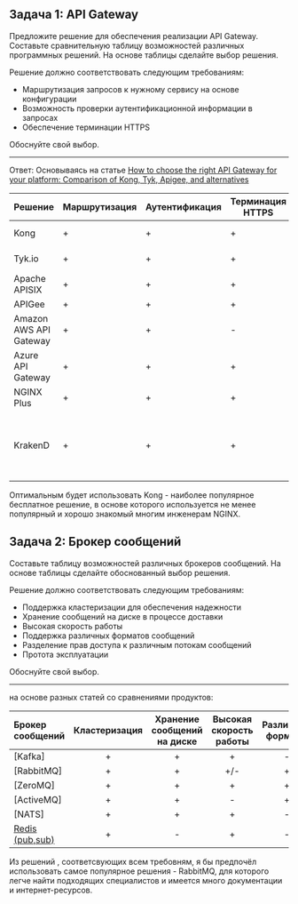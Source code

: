 ## Задача 1: API Gateway 

Предложите решение для обеспечения реализации API Gateway. Составьте сравнительную таблицу возможностей различных программных решений. На основе таблицы сделайте выбор решения.

Решение должно соответствовать следующим требованиям:
- Маршрутизация запросов к нужному сервису на основе конфигурации
- Возможность проверки аутентификационной информации в запросах
- Обеспечение терминации HTTPS

Обоснуйте свой выбор.

---
Ответ:
Основываясь на статье [How to choose the right API Gateway for your platform: Comparison of Kong, Tyk, Apigee, and alternatives](https://www.moesif.com/blog/technical/api-gateways/How-to-Choose-The-Right-API-Gateway-For-Your-Platform-Comparison-Of-Kong-Tyk-Apigee-And-Alternatives/)

| Решение | Маршрутизация | Аутентификация | Терминация HTTPS | Бесплатно/Открыто? |
|---|---|---|---|---|
| Kong | + | + | + | Открыто, Apache 2.0 |
| Tyk.io | + | + | + | Открыто, MPL |
| Apache APISIX | + | + | + | Открыто, Apache 2.0 |
| APIGee | + | + | + | Платно |
| Amazon AWS API Gateway | + | + | - | Платно |
| Azure API Gateway | + | + | + | Платно |
| NGINX Plus | + | + | + | Платно |
| KrakenD | + | + | + | нужные нам функции частично в платной версии |


Оптимальным будет использовать Kong -  наиболее популярное бесплатное решение, в основе которого используется не менее популярный и хорошо знакомый многим инженерам NGINX.




## Задача 2: Брокер сообщений

Составьте таблицу возможностей различных брокеров сообщений. На основе таблицы сделайте обоснованный выбор решения.

Решение должно соответствовать следующим требованиям:
- Поддержка кластеризации для обеспечения надежности
- Хранение сообщений на диске в процессе доставки
- Высокая скорость работы
- Поддержка различных форматов сообщений
- Разделение прав доступа к различным потокам сообщений
- Протота эксплуатации

Обоснуйте свой выбор.

---
на основе разных  статей со сравнениями продуктов:

| Брокер сообщений      | Кластеризация | Хранение сообщений на диске | Высокая скорость работы | Различные форматы | Права доступа | Простота |
| :-------------------- | :-----------: | :-------------------------: | :--------------: | :----: | :-----------: | :------: |
| [Kafka]                          |  +  |  +  |  +  |  -  |  +  |  -  |
| [RabbitMQ]                        |  +  |  +  | +/- |  +  |  +  |  +  |
| [ZeroMQ]                               |  +  |  +  |  +  |  +  |  +  |  -  |
| [ActiveMQ]                   |  +  |  +  |  -  |  +  |  +  |  +  |
| [NATS]    |  +  |  +  |  +  |  -  |  +  |  +  |
| [Redis (pub,sub)](https://redis.io)                         |  +  |  -  |  +  |  -  |  -  |  +  |


Из решений , соответсвующих всем требовням, я бы предпочёл использовать самое популярное решения - RabbitMQ, для которого легче найти подходящих специалистов и имеется много документации и интернет-ресурсов.
